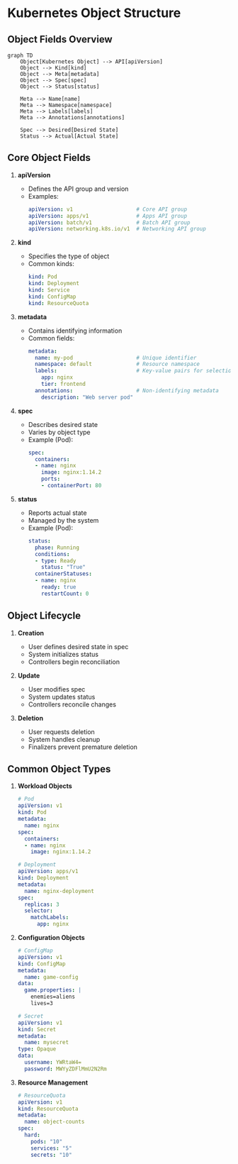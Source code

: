 # Kubernetes Object Structure

## Object Fields Overview
```mermaid
graph TD
    Object[Kubernetes Object] --> API[apiVersion]
    Object --> Kind[kind]
    Object --> Meta[metadata]
    Object --> Spec[spec]
    Object --> Status[status]
    
    Meta --> Name[name]
    Meta --> Namespace[namespace]
    Meta --> Labels[labels]
    Meta --> Annotations[annotations]
    
    Spec --> Desired[Desired State]
    Status --> Actual[Actual State]
```

## Core Object Fields

1. **apiVersion**
   - Defines the API group and version
   - Examples:
     ```yaml
     apiVersion: v1                    # Core API group
     apiVersion: apps/v1               # Apps API group
     apiVersion: batch/v1              # Batch API group
     apiVersion: networking.k8s.io/v1  # Networking API group
     ```

2. **kind**
   - Specifies the type of object
   - Common kinds:
     ```yaml
     kind: Pod
     kind: Deployment
     kind: Service
     kind: ConfigMap
     kind: ResourceQuota
     ```

3. **metadata**
   - Contains identifying information
   - Common fields:
     ```yaml
     metadata:
       name: my-pod                    # Unique identifier
       namespace: default              # Resource namespace
       labels:                         # Key-value pairs for selection
         app: nginx
         tier: frontend
       annotations:                    # Non-identifying metadata
         description: "Web server pod"
     ```

4. **spec**
   - Describes desired state
   - Varies by object type
   - Example (Pod):
     ```yaml
     spec:
       containers:
       - name: nginx
         image: nginx:1.14.2
         ports:
         - containerPort: 80
     ```

5. **status**
   - Reports actual state
   - Managed by the system
   - Example (Pod):
     ```yaml
     status:
       phase: Running
       conditions:
       - type: Ready
         status: "True"
       containerStatuses:
       - name: nginx
         ready: true
         restartCount: 0
     ```

## Object Lifecycle

1. **Creation**
   - User defines desired state in spec
   - System initializes status
   - Controllers begin reconciliation

2. **Update**
   - User modifies spec
   - System updates status
   - Controllers reconcile changes

3. **Deletion**
   - User requests deletion
   - System handles cleanup
   - Finalizers prevent premature deletion

## Common Object Types

1. **Workload Objects**
   ```yaml
   # Pod
   apiVersion: v1
   kind: Pod
   metadata:
     name: nginx
   spec:
     containers:
     - name: nginx
       image: nginx:1.14.2

   # Deployment
   apiVersion: apps/v1
   kind: Deployment
   metadata:
     name: nginx-deployment
   spec:
     replicas: 3
     selector:
       matchLabels:
         app: nginx
   ```

2. **Configuration Objects**
   ```yaml
   # ConfigMap
   apiVersion: v1
   kind: ConfigMap
   metadata:
     name: game-config
   data:
     game.properties: |
       enemies=aliens
       lives=3

   # Secret
   apiVersion: v1
   kind: Secret
   metadata:
     name: mysecret
   type: Opaque
   data:
     username: YWRtaW4=
     password: MWYyZDFlMmU2N2Rm
   ```

3. **Resource Management**
   ```yaml
   # ResourceQuota
   apiVersion: v1
   kind: ResourceQuota
   metadata:
     name: object-counts
   spec:
     hard:
       pods: "10"
       services: "5"
       secrets: "10"
   ``` 